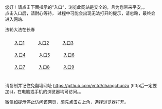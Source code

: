 您好！请点击下面指示的“入口”，浏览此网站是安全的，且为您带来平安。。 <br/>
点击入口后，请耐心等待， 过程中可能会出现无法打开的提示，请忽略，最终会进入网站. </br>

法轮大法在长春<br/>
<div style="padding:10px"><a style="margin:20px" target="_blank" href="https://d3fdkp2zbssrcr.cloudfront.net/2Qpsp?rafwshbc" id="ccLink1" rel="nofollow">入口1</a> <a target="_blank" style="margin:20px" href="https://d11k09u6oo2bn9.cloudfront.net/2Qpsp?ohzkvh" id="ccLink2" rel="nofollow">入口2</a> <a style="margin:20px" target="_blank" href="https://d1ged6z4rpevk3.cloudfront.net/2Qpsp?jdzgocws" id="ccLink3" rel="nofollow">入口3</a></div>

<div style="padding:10px" ><a style="margin:20px" target="_blank" href="https://d3fdkp2zbssrcr.cloudfront.net/2Qpsp?rafwshbc" id="ccLink4" rel="nofollow">入口4</a> <a style="margin:20px" href="https://d11k09u6oo2bn9.cloudfront.net/2Qpsp?ohzkvh" target="_blank" id="ccLink5" rel="nofollow">入口5</a> <a style="margin:20px" href="https://d1ged6z4rpevk3.cloudfront.net/2Qpsp?jdzgocws" target="_blank" id="ccLink6" rel="nofollow">入口6</a></div>

<div style="padding:10px"><a style="margin:20px" target="_blank" href="https://d3fdkp2zbssrcr.cloudfront.net/2Qpsp?rafwshbc" id="ccLink7" rel="nofollow">入口7</a> <a style="margin:20px" href="https://d11k09u6oo2bn9.cloudfront.net/2Qpsp?ohzkvh" target="_blank" id="ccLink8" rel="nofollow">入口8</a> <a style="margin:20px" target="_blank" href="https://d1ged6z4rpevk3.cloudfront.net/2Qpsp?jdzgocws" id="ccLink9" rel="nofollow">入口9</a></div>

<br/>



请复制并记住免翻墙网址 https://github.com/yntd/changchunzx (http后一定要加s)，在电脑或手机的浏览器均可访问。。<br/>

微信如提示停止访问该网页，须先点击右上角，选择浏览器打开。
